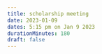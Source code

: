 ```yaml
---
title: scholarship meeting
date: 2023-01-09
dates: 5:15 pm on Jan 9 2023
durationMinutes: 180
draft: false
---
```

